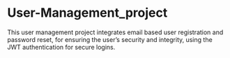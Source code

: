 # User-Management_project
This user management project integrates email based user registration and password reset, for ensuring the user’s security and integrity, using the JWT authentication for secure logins.


